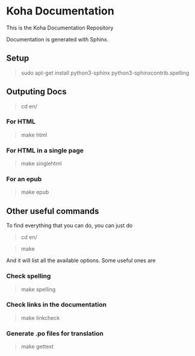 Koha Documentation
==================

This is the Koha Documentation Repository

Documentation is generated with Sphinx.

Setup
-----

> sudo apt-get install python3-sphinx  python3-sphinxcontrib.spelling 

Outputing Docs
--------------

> cd en/

### For HTML
> make html

### For HTML in a single page
>  make singlehtml

### For an epub
>  make epub

Other useful commands
---------------------

To find everything that you can do, you can just do
> cd en/

> make

And it will list all the available options. Some useful ones are

### Check spelling
> make spelling

### Check links in the documentation
> make linkcheck

### Generate .po files for translation
> make gettext


